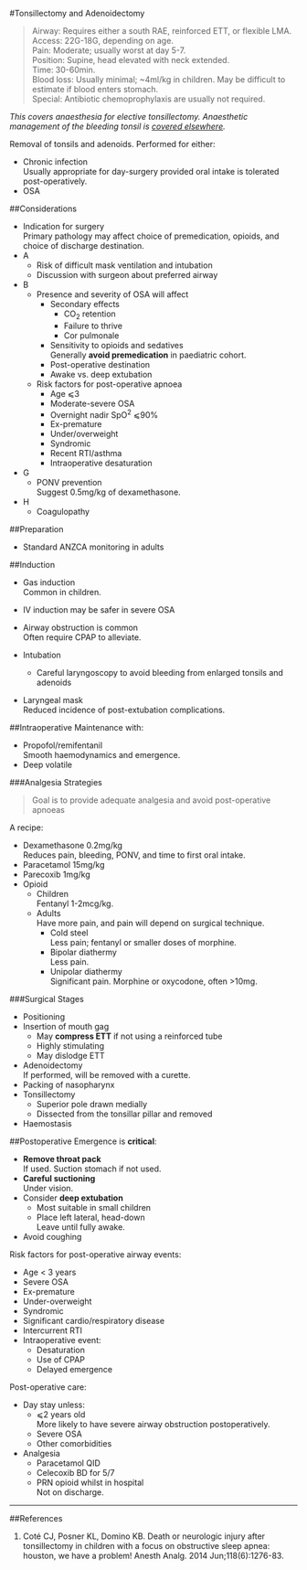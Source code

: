 #Tonsillectomy and Adenoidectomy

>Airway: Requires either a south RAE, reinforced ETT, or flexible LMA. <br>
>Access: 22G-18G, depending on  age.<br>
>Pain: Moderate; usually worst at day 5-7. <br>
>Position: Supine, head elevated with neck extended. <br>
>Time: 30-60min. <br>
>Blood loss: Usually minimal; ~4ml/kg in children. May be difficult to estimate if blood enters stomach.<br>
>Special: Antibiotic chemoprophylaxis are usually not required. <br>


*This covers anaesthesia for elective tonsillectomy. Anaesthetic management of the bleeding tonsil is [covered elsewhere](/anaesthesia/ent/bleeding-tonsil.md).*


Removal of tonsils and adenoids. Performed for either:
* Chronic infection  
Usually appropriate for day-surgery provided oral intake is tolerated post-operatively.
* OSA

##Considerations
* Indication for surgery  
Primary pathology may affect choice of premedication, opioids, and choice of discharge destination.
* A
	* Risk of difficult mask ventilation and intubation
	* Discussion with surgeon about preferred airway
* B
	* Presence and severity of OSA will affect
		* Secondary effects
			* CO<sub>2</sub> retention
			* Failure to thrive
			* Cor pulmonale
		* Sensitivity to opioids and sedatives  
		Generally **avoid premedication** in paediatric cohort.
		* Post-operative destination  
		* Awake vs. deep extubation
	* Risk factors for post-operative apnoea
		* Age ⩽3
		* Moderate-severe OSA
		* Overnight nadir SpO<sup>2</sup> ⩽90%
		* Ex-premature
		* Under/overweight
		* Syndromic
		* Recent RTI/asthma
		* Intraoperative desaturation
* G
	* PONV prevention  
	Suggest 0.5mg/kg of dexamethasone.
* H
	* Coagulopathy

##Preparation
* Standard ANZCA monitoring in adults


##Induction
* Gas induction  
Common in children.
* IV induction may be safer in severe OSA


* Airway obstruction is common  
Often require CPAP to alleviate.


* Intubation
	* Careful laryngoscopy to avoid bleeding from enlarged tonsils and adenoids
* Laryngeal mask  
Reduced incidence of post-extubation complications.

##Intraoperative
Maintenance with:
* Propofol/remifentanil  
Smooth haemodynamics and emergence.
* Deep volatile


###Analgesia Strategies
> Goal is to provide adequate analgesia and avoid post-operative apnoeas

A recipe:
* Dexamethasone 0.2mg/kg  
Reduces pain, bleeding, PONV, and time to first oral intake.
* Paracetamol 15mg/kg
* Parecoxib 1mg/kg
* Opioid
	* Children  
	Fentanyl 1-2mcg/kg.
	* Adults  
	Have more pain, and pain will depend on surgical technique.
		* Cold steel  
		Less pain; fentanyl or smaller doses of morphine.
		* Bipolar diathermy  
		Less pain.
		* Unipolar diathermy  
		Significant pain. Morphine or oxycodone, often >10mg.


###Surgical Stages
* Positioning
* Insertion of mouth gag  
	* May **compress ETT** if not using a reinforced tube
	* Highly stimulating
	* May dislodge ETT
* Adenoidectomy  
If performed, will be removed with a curette.
* Packing of nasopharynx
* Tonsillectomy
	* Superior pole drawn medially
	* Dissected from the tonsillar pillar and removed
* Haemostasis  


##Postoperative
Emergence is **critical**:
* **Remove throat pack**  
If used. Suction stomach if not used.
* **Careful suctioning**  
Under vision.
* Consider **deep extubation**
	* Most suitable in small children
	* Place left lateral, head-down  
	Leave until fully awake.
* Avoid coughing


Risk factors for post-operative airway events:
* Age < 3 years
* Severe OSA
* Ex-premature
* Under-overweight
* Syndromic
* Significant cardio/respiratory disease
* Intercurrent RTI
* Intraoperative event:
	* Desaturation
	* Use of CPAP
	* Delayed emergence


Post-operative care:
* Day stay unless:  
	* ⩽2 years old  
	More likely to have severe airway obstruction postoperatively.
	* Severe OSA
	* Other comorbidities
* Analgesia
	* Paracetamol QID
	* Celecoxib BD for 5/7
	* PRN opioid whilst in hospital  
	Not on discharge.


---
##References
1. Coté CJ, Posner KL, Domino KB. Death or neurologic injury after tonsillectomy in children with a focus on obstructive sleep apnea: houston, we have a problem! Anesth Analg. 2014 Jun;118(6):1276-83.